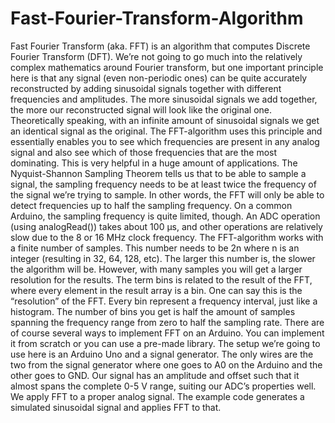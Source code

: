 # Fast-Fourier-Transform-Algorithm
Fast Fourier Transform (aka. FFT) is an algorithm that computes Discrete Fourier Transform (DFT). We’re not going to go much into the relatively complex mathematics around Fourier transform, but one important principle here is that any signal (even non-periodic ones) can be quite accurately reconstructed by adding sinusoidal signals together with different frequencies and amplitudes. The more sinusoidal signals we add together, the more our reconstructed signal will look like the original one. Theoretically speaking, with an infinite amount of sinusoidal signals we get an identical signal as the original.
The FFT-algorithm uses this principle and essentially enables you to see which frequencies are present in any analog signal and also see which of those frequencies that are the most dominating. This is very helpful in a huge amount of applications. 
The Nyquist-Shannon Sampling Theorem tells us that to be able to sample a signal, the sampling frequency needs to be at least twice the frequency of the signal we’re trying to sample. In other words, the FFT will only be able to detect frequencies up to half the sampling frequency.
On a common Arduino, the sampling frequency is quite limited, though. An ADC operation (using analogRead()) takes about 100 μs, and other operations are relatively slow due to the 8 or 16 MHz clock frequency.
The FFT-algorithm works with a finite number of samples. This number needs to be 2n where n is an integer (resulting in 32, 64, 128, etc). The larger this number is, the slower the algorithm will be. However, with many samples you will get a larger resolution for the results.
The term bins is related to the result of the FFT, where every element in the result array is a bin. One can say this is the “resolution” of the FFT. Every bin represent a frequency interval, just like a histogram. The number of bins you get is half the amount of samples spanning the frequency range from zero to half the sampling rate.
There are of course several ways to implement FFT on an Arduino. You can implement it from scratch or you can use a pre-made library.
The setup we’re going to use here is an Arduino Uno and a signal generator. The only wires are the two from the signal generator where one goes to A0 on the Arduino and the other goes to GND. Our signal has an amplitude and offset such that it almost spans the complete 0-5 V range, suiting our ADC’s properties well.
We apply FFT to a proper analog signal. The example code generates a simulated sinusoidal signal and applies FFT to that.
